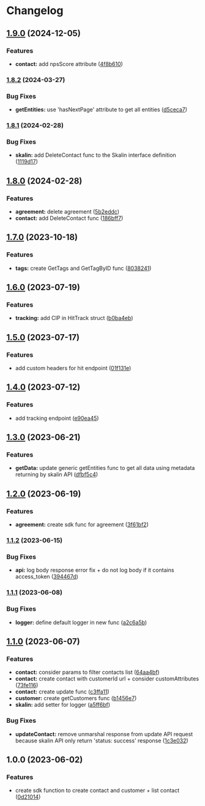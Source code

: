 # Changelog

## [1.9.0](https://www.github.com/Karnott/skalin-sdk/compare/v1.8.2...v1.9.0) (2024-12-05)


### Features

* **contact:** add npsScore attribute ([4f8b610](https://www.github.com/Karnott/skalin-sdk/commit/4f8b610dbf0db2911e3e85ace11003671d433b0b))

### [1.8.2](https://www.github.com/Karnott/skalin-sdk/compare/v1.8.1...v1.8.2) (2024-03-27)


### Bug Fixes

* **getEntities:** use 'hasNextPage' attribute to get all entities ([d5ceca7](https://www.github.com/Karnott/skalin-sdk/commit/d5ceca7cffc227049e9f66961ceb57d0f8adf29e))

### [1.8.1](https://www.github.com/Karnott/skalin-sdk/compare/v1.8.0...v1.8.1) (2024-02-28)


### Bug Fixes

* **skalin:** add DeleteContact func to the Skalin interface definition ([1119d17](https://www.github.com/Karnott/skalin-sdk/commit/1119d172ab5df1b6c6ebf41b7c20ea9fbff54d35))

## [1.8.0](https://www.github.com/Karnott/skalin-sdk/compare/v1.7.0...v1.8.0) (2024-02-28)


### Features

* **agreement:** delete agreement ([5b2eddc](https://www.github.com/Karnott/skalin-sdk/commit/5b2eddc0d6279c272efc47a5e9c3466e799a328f))
* **contact:** add DeleteContact func ([186bff7](https://www.github.com/Karnott/skalin-sdk/commit/186bff7bba284cf53286aee9c7861c51fc333301))

## [1.7.0](https://www.github.com/Karnott/skalin-sdk/compare/v1.6.0...v1.7.0) (2023-10-18)


### Features

* **tags:** create GetTags and GetTagByID func ([8038241](https://www.github.com/Karnott/skalin-sdk/commit/80382411857d03933e748228932a73fc5b178163))

## [1.6.0](https://www.github.com/Karnott/skalin-sdk/compare/v1.5.0...v1.6.0) (2023-07-19)


### Features

* **tracking:** add CIP in HitTrack struct ([b0ba4eb](https://www.github.com/Karnott/skalin-sdk/commit/b0ba4ebfcd7ad172d2aca320c4be809259660d5b))

## [1.5.0](https://www.github.com/Karnott/skalin-sdk/compare/v1.4.0...v1.5.0) (2023-07-17)


### Features

* add custom headers for hit endpoint ([01f131e](https://www.github.com/Karnott/skalin-sdk/commit/01f131e73bbb501ccc24915c08d366485cdcefcc))

## [1.4.0](https://www.github.com/Karnott/skalin-sdk/compare/v1.3.0...v1.4.0) (2023-07-12)


### Features

* add tracking endpoint ([e90ea45](https://www.github.com/Karnott/skalin-sdk/commit/e90ea45d083c6a8eb1e419144bc5b5cc2fb708d6))

## [1.3.0](https://www.github.com/Karnott/skalin-sdk/compare/v1.2.0...v1.3.0) (2023-06-21)


### Features

* **getData:** update generic getEntities func to get all data using metadata returning by skalin API ([dfbf5c4](https://www.github.com/Karnott/skalin-sdk/commit/dfbf5c4a220a02f3f2c7df206a57d33d73fcfbde))

## [1.2.0](https://www.github.com/Karnott/skalin-sdk/compare/v1.1.2...v1.2.0) (2023-06-19)


### Features

* **agreement:** create sdk func for agreement ([3f61bf2](https://www.github.com/Karnott/skalin-sdk/commit/3f61bf2fc9d824e5186af10abff1eac6f487a7c5))

### [1.1.2](https://www.github.com/Karnott/skalin-sdk/compare/v1.1.1...v1.1.2) (2023-06-15)


### Bug Fixes

* **api:** log body response error fix + do not log body if it contains access_token ([394467d](https://www.github.com/Karnott/skalin-sdk/commit/394467d2221c229780b92c14e6ce049104959f9a))

### [1.1.1](https://www.github.com/Karnott/skalin-sdk/compare/v1.1.0...v1.1.1) (2023-06-08)


### Bug Fixes

* **logger:** define default logger in new func ([a2c6a5b](https://www.github.com/Karnott/skalin-sdk/commit/a2c6a5bab962c0103f5e8f38cec5e39bccfb19f0))

## [1.1.0](https://www.github.com/Karnott/skalin-sdk/compare/v1.0.0...v1.1.0) (2023-06-07)


### Features

* **contact:** consider params to filter contacts list ([64aa4bf](https://www.github.com/Karnott/skalin-sdk/commit/64aa4bf1203d3804f8ac7feb019515260dbf5c4d))
* **contact:** create contact with customerId url + consider customAttributes ([73fe116](https://www.github.com/Karnott/skalin-sdk/commit/73fe116eb48641e87b04452e16492fdf2b2b6d55))
* **contact:** create update func ([c3ffa11](https://www.github.com/Karnott/skalin-sdk/commit/c3ffa1115f973d6b6177b4ce9d667a16c9092aba))
* **customer:** create getCustomers func ([b1456e7](https://www.github.com/Karnott/skalin-sdk/commit/b1456e720ce6413c9b3ff75a56918ea89dc1b54d))
* **skalin:** add setter for logger ([a5ff6bf](https://www.github.com/Karnott/skalin-sdk/commit/a5ff6bf4c1f2b86fd870fbd3508c95274c1a7841))


### Bug Fixes

* **updateContact:** remove unmarshal response from update API request because skalin API only return 'status: success' response ([1c3e032](https://www.github.com/Karnott/skalin-sdk/commit/1c3e03246bba682127782c84bb01f5c80098bec6))

## 1.0.0 (2023-06-02)


### Features

* create sdk function to create contact and customer + list contact ([0d21014](https://www.github.com/Karnott/skalin-sdk/commit/0d21014fae63718ca8acf153c2e8e6a0b84055b6))

